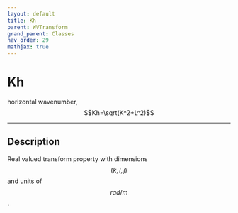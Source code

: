 ```yaml
---
layout: default
title: Kh
parent: WVTransform
grand_parent: Classes
nav_order: 29
mathjax: true
---
```


#  Kh

horizontal wavenumber, $$Kh=\sqrt(K^2+L^2)$$


---

## Description
Real valued transform property with dimensions $$(k,l,j)$$ and units of $$rad/m$$.

